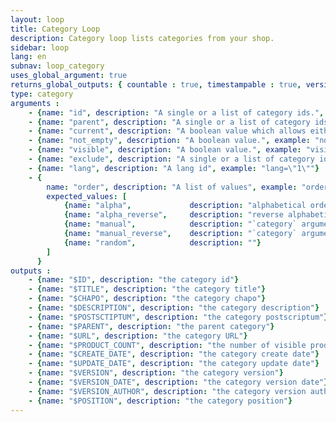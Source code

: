 ```yaml
---
layout: loop
title: Category Loop
description: Category loop lists categories from your shop.
sidebar: loop
lang: en
subnav: loop_category
uses_global_argument: true
returns_global_outputs: { countable : true, timestampable : true, versionable : true }
type: category
arguments :
    - {name: "id", description: "A single or a list of category ids.", example: "id=\"2\", id=\"1,4,7\""}
    - {name: "parent", description: "A single or a list of category ids.", example: "category=\"3\", category=\"2,5,8\""}
    - {name: "current", description: "A boolean value which allows either to exclude current category from results either to match only this category", example: "current=\"yes\""}
    - {name: "not_empty", description: "A boolean value.", example: "not_empty=\"yes\"", default: "no"}
    - {name: "visible", description: "A boolean value.", example: "visible=\"no\"", default: "yes"}
    - {name: "exclude", description: "A single or a list of category ids.", example: "exclude=\"2\", exclude=\"1,4,7\""}
    - {name: "lang", description: "A lang id", example: "lang=\"1\""}
    - {
        name: "order", description: "A list of values", example: "order=\"random\"", default: "manual",
        expected_values: [
            {name: "alpha",             description: "alphabetical order on title"},
            {name: "alpha_reverse",     description: "reverse alphabetical order on title"},
            {name: "manual",            description: "`category` argument must be set"},
            {name: "manual_reverse",    description: "`category` argument must be set"},
            {name: "random",            description: ""}
        ]
      }
outputs :
    - {name: "$ID", description: "the category id"}
    - {name: "$TITLE", description: "the category title"}
    - {name: "$CHAPO", description: "the category chapo"}
    - {name: "$DESCRIPTION", description: "the category description"}
    - {name: "$POSTSCTIPTUM", description: "the category postscriptum"}
    - {name: "$PARENT", description: "the parent category"}
    - {name: "$URL", description: "the category URL"}
    - {name: "$PRODUCT_COUNT", description: "the number of visible products for this category"}
    - {name: "$CREATE_DATE", description: "the category create date"}
    - {name: "$UPDATE_DATE", description: "the category update date"}
    - {name: "$VERSION", description: "the category version"}
    - {name: "$VERSION_DATE", description: "the category version date"}
    - {name: "$VERSION_AUTHOR", description: "the category version author"}
    - {name: "$POSITION", description: "the category position"}
---
```

